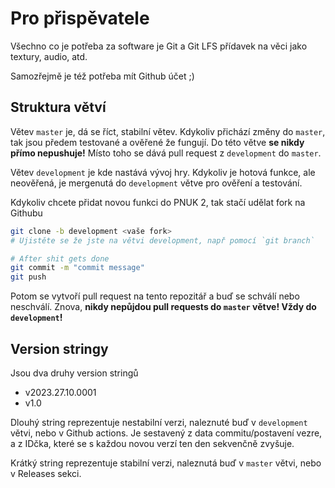 # Pro přispěvatele

Všechno co je potřeba za software je Git a Git LFS přídavek na věci jako textury, audio, atd.

Samozřejmě je též potřeba mít Github účet ;)

## Struktura větví

Větev `master` je, dá se říct, stabilní větev. Kdykoliv přichází změny do `master`, tak jsou předem testované a ověřené že fungují. Do této větve **se nikdy přímo nepushuje!** Místo toho se dává pull request z `development` do `master`.

Větev `development` je kde nastává vývoj hry. Kdykoliv je hotová funkce, ale neověřená, je mergenutá do `development` větve pro ověření a testování.

Kdykoliv chcete přidat novou funkci do PNUK 2, tak stačí udělat fork na Githubu

```bash
git clone -b development <vaše fork>
# Ujistěte se že jste na větvi development, např pomocí `git branch`

# After shit gets done
git commit -m "commit message"
git push
```

Potom se vytvoří pull request na tento repozitář a buď se schválí nebo neschválí. Znova, **nikdy nepůjdou pull requests do `master` větve! Vždy do `development`!**

## Version stringy

Jsou dva druhy version stringů

- v2023.27.10.0001
- v1.0

Dlouhý string reprezentuje nestabilní verzi, naleznuté buď v `development` větvi, nebo v Github actions. Je sestavený z data commitu/postavení vezre, a z IDčka, které se s každou novou verzí ten den sekvenčně zvyšuje.

Krátký string reprezentuje stabilní verzi, naleznutá buď v `master` větvi, nebo v Releases sekci.